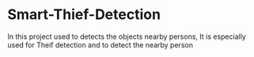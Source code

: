 # Smart-Thief-Detection
In this project used to detects the objects nearby persons, It is  especially used for Theif detection and to detect the nearby person

